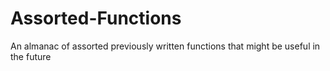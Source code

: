 # Assorted-Functions
An almanac of assorted previously written functions that might be useful in the future
